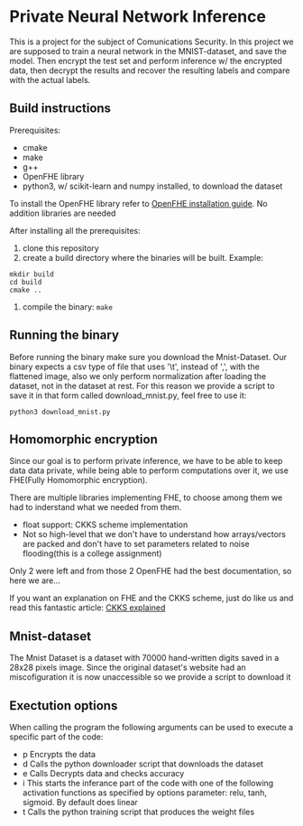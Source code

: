 # Private Neural Network Inference 

This is a project for the subject of Comunications Security. In this project we are supposed to train a neural network in the MNIST-dataset, and save the model. Then encrypt the test set and perform inference w/ the encrypted data, then decrypt the results and recover the resulting labels and compare with the actual labels.

## Build instructions

Prerequisites:
- cmake
- make
- g++
- OpenFHE library
- python3, w/ scikit-learn and numpy installed, to download the dataset

To install the OpenFHE library refer to [OpenFHE installation guide](https://openfhe-development.readthedocs.io/en/latest/sphinx_rsts/intro/installation/installation.html). No addition libraries are needed

After installing all the prerequisites:
1. clone this repository
1. create a build directory where the binaries will be built. Example:
```
mkdir build
cd build
cmake ..
```
1. compile the binary: ```make```

## Running the binary

Before running the binary make sure you download the Mnist-Dataset. Our binary expects a csv type of file that uses '\t', instead of ',', with the flattened image, also we only perform normalization after loading the dataset, not in the dataset at rest.
For this reason we provide a script to save it in that form called download_mnist.py, feel free to use it: 
```
python3 download_mnist.py
```

## Homomorphic encryption

Since our goal is to perform private inference, we have to be able to keep data data private, while being able to perform computations over it, we use FHE(Fully Homomorphic encryption). 

There are multiple libraries implementing FHE, to choose among them we had to inderstand what we needed from them.
- float support: CKKS scheme implementation
- Not so high-level that we don't have to understand how arrays/vectors are packed and don't have to set parameters related to noise flooding(this is a college assignment)

Only 2 were left and from those 2 OpenFHE had the best documentation, so here we are...

If you want an explanation on FHE and the CKKS scheme, just do like us and read this fantastic article: [CKKS explained](https://blog.openmined.org/ckks-explained-part-1-simple-encoding-and-decoding/)

## Mnist-dataset 

The Mnist Dataset is a dataset with 70000 hand-written digits saved in a 28x28 pixels image. Since the original dataset's website had an miscofiguration it is now unaccessible so we provide a script to download it

## Exectution options

When calling the program the following arguments can be used to execute a specific part of the code:
- p Encrypts the data
- d Calls the python downloader script that downloads the dataset
- e Calls Decrypts data and checks accuracy
- i <options> This starts the inferance part of the code with one of the following activation functions as specified by options parameter: relu, tanh, sigmoid. By default does linear
- t Calls the python training script that produces the weight files
